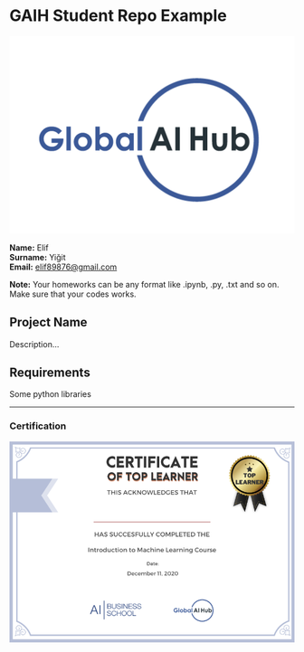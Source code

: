 # GAIH Student Repo Example
![](img/logo.png)

**Name:** Elif  
**Surname:** Yiğit  
**Email:** elif89876@gmail.com  

**Note:** Your homeworks can be any format like .ipynb, .py, .txt and so on. Make sure that your codes works.

## Project Name
Description...

## Requirements
Some python libraries

---

### Certification
![](img/certificate_ex.png)

